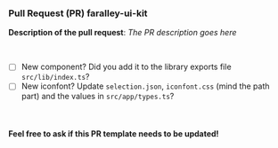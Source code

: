 ### Pull Request (PR) faralley-ui-kit

**Description of the pull request**:
*The PR description goes here*

<br />

- [ ] New component? Did you add it to the library exports file `src/lib/index.ts`?
- [ ] New iconfont? Update `selection.json`, `iconfont.css` (mind the path part) and the values in `src/app/types.ts`?

<br />

#### Feel free to ask if this PR template needs to be updated!

